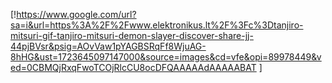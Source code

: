 [!https://www.google.com/url?sa=i&url=https%3A%2F%2Fwww.elektronikus.lt%2F%3Fc%3Dtanjiro-mitsuri-gif-tanjiro-mitsuri-demon-slayer-discover-share-jj-44pjBVsr&psig=AOvVaw1pYAGBSRqFf8WjuAG-8hHG&ust=1723645097147000&source=images&cd=vfe&opi=89978449&ved=0CBMQjRxqFwoTCOjRlcCU8ocDFQAAAAAdAAAAABAT ]
